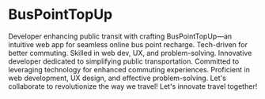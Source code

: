 # BusPointTopUp
Developer enhancing public transit with crafting BusPointTopUp—an intuitive web app for seamless online bus point recharge. 
Tech-driven for better commuting. Skilled in web dev, UX, and problem-solving. 
Innovative developer dedicated to simplifying public transportation. 
Committed to leveraging technology for enhanced commuting experiences. 
Proficient in web development, UX design, and effective problem-solving. 
Let's collaborate to revolutionize the way we travel!
Let's innovate travel together!
